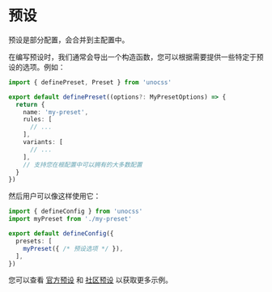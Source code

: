# 预设

预设是部分配置，会合并到主配置中。

在编写预设时，我们通常会导出一个构造函数，您可以根据需要提供一些特定于预设的选项。例如：

```ts [my-preset.ts]
import { definePreset, Preset } from 'unocss'

export default definePreset((options?: MyPresetOptions) => {
  return {
    name: 'my-preset',
    rules: [
      // ...
    ],
    variants: [
      // ...
    ],
    // 支持您在根配置中可以拥有的大多数配置
  }
})
```

然后用户可以像这样使用它：

```ts [uno.config.ts]
import { defineConfig } from 'unocss'
import myPreset from './my-preset'

export default defineConfig({
  presets: [
    myPreset({ /* 预设选项 */ }),
  ],
})
```

您可以查看 [官方预设](/presets/) 和 [社区预设](/presets/community) 以获取更多示例。
